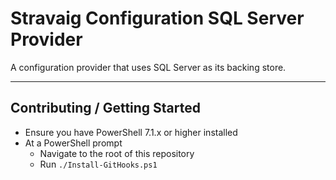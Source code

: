 # Stravaig Configuration SQL Server Provider

A configuration provider that uses SQL Server as its backing store.



---

## Contributing / Getting Started

* Ensure you have PowerShell 7.1.x or higher installed
* At a PowerShell prompt
    * Navigate to the root of this repository
    * Run `./Install-GitHooks.ps1`

